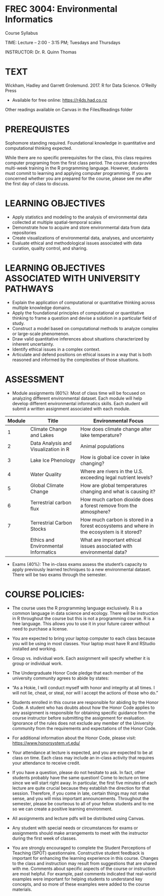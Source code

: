 # FREC 3004: Environmental Informatics

Course Syllabus

TIME:  Lecture – 2:00 - 3:15 PM; Tuesdays and Thursdays

INSTRUCTOR:    Dr. R. Quinn Thomas

# TEXT 
 
Wickham, Hadley and Garrett Grolemund.  2017. R for Data Science.  O’Reilly Press
*	Available for free online: https://r4ds.had.co.nz

Other readings available on Canvas in the Files/Readings folder

# PREREQUISTES  

Sophomore standing required. Foundational knowledge in quantitative and computational thinking expected.

While there are no specific prerequisites for the class, this class requires computer programing from the first class period. The course does provides multi-week training in the R programming language.  However, students must commit to learning and applying computer programming.  If you are concerned whether you are prepared for the course, please see me after the first day of class to discuss. 

# LEARNING OBJECTIVES

*	Apply statistics and modeling to the analysis of environmental data collected at multiple spatial-temporal scales
*	Demonstrate how to acquire and store environmental data from data repositories
*	Create visualizations of environmental data, analyses, and uncertainty
*	Evaluate ethical and methodological issues associated with data curation, quality control, and sharing.

# LEARNING OBJECTIVES ASSOCIATED WITH UNIVERSITY PATHWAYS

*	Explain the application of computational or quantitative thinking across multiple knowledge domains.
*	Apply the foundational principles of computational or quantitative thinking to frame a question and devise a solution in a particular field of study.
*	Construct a model based on computational methods to analyze complex or large-scale phenomenon.
*	Draw valid quantitative inferences about situations characterized by inherent uncertainty.
*	Identify ethical issues in a complex context.
*	Articulate and defend positions on ethical issues in a way that is both reasoned and informed by the complexities of those situations.

# ASSESSMENT

*	Module assignments (60%): Most of class time will be focused on analyzing different environmental dataset.  Each module will help develop different environmental informatics skills.  Each student will submit a written assignment associated with each module.  


| Module	| Title	 | Environmental Focus|
|-----------|--------|--------------------|
|1	|Climate Change and Lakes|	How does climate change alter lake temperature?|
|2	|Data Analysis and Visualization in R|	Animal populations|
|3	|Lake Ice Phenology|	How is global ice cover in lake changing?|
|4	|Water Quality|	Where are rivers in the U.S. exceeding legal nutrient levels?|
|5	|Global Climate Change|	How are global temperatures changing and what is causing it?|
|6	|Terrestrial carbon flux|	How much carbon dioxide does a forest remove from the atmosphere?|
|7	|Terrestrial Carbon Stocks|	How much carbon is stored in a forest ecosystems and where in the ecosystem is it stored?|
|	|Ethics and Environmental Informatics|	What are important ethical issues associated with environmental data?|

*	Exams (40%):  The in-class exams assess the student’s capacity to apply previously learned techniques to a new environmental dataset.  There will be two exams through the semester.

# COURSE POLICIES:

*	The course uses the R programming language exclusively.  R is a common language in data science and ecology.  There will be instruction in R throughout the course but this is not a programming course.  R is a free language.  This allows you to use it in your future career without need to purchase a license. 

*	You are expected to bring your laptop computer to each class because you will be using in most classes.  Your laptop must have R and RStudio installed and working. 

*	Group vs. individual work.  Each assignment will specify whether it is group or individual work.  

*	The Undergraduate Honor Code pledge that each member of the university community agrees to abide by states:
  * “As a Hokie, I will conduct myself with honor and integrity at all times. I will  not lie, cheat, or steal, nor will I accept the actions of those who do.”
  * Students enrolled in this course are responsible for abiding by the Honor Code. A student who has doubts about how the Honor Code applies to any assignment is responsible for obtaining specific guidance from the course instructor before submitting the assignment for evaluation. Ignorance of the rules does not exclude any member of the University community from the requirements and expectations of the Honor Code.
  * For additional information about the Honor Code, please visit: https://www.honorsystem.vt.edu/

*	Your attendance at lecture is expected, and you are expected to be at class on time. Each class may include an in-class activity that requires your attendance to receive credit.

*	If you have a question, please do not hesitate to ask. In fact, other students probably have the same question! Come to lecture on time since we will start right away. In particular, the first five minutes of each lecture are quite crucial because they establish the direction for that session. Therefore, if you come in late, certain things may not make sense, and you will miss important announcements. Throughout the semester, please be courteous to all of your fellow students and to me so we can create a positive learning environment.

*	All assignments and lecture pdfs will be distributed using Canvas.

*	Any student with special needs or circumstances for exams or assignments should make arrangements to meet with the instructor during the first week of classes.

*	You are strongly encouraged to complete the Student Perceptions of Teaching (SPOT) questionnaire. Constructive student feedback is important for enhancing the learning experience in this course. Changes to the class and instruction may result from suggestions that are shared with me. Comments about specific aspects of the course or instruction are most helpful. For example, past comments indicated that real-world examples were important for helping students to understand key concepts, and so more of these examples were added to the course materials.
